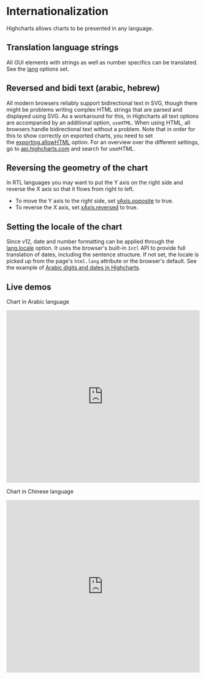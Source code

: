 Internationalization
====================

Highcharts allows charts to be presented in any language.

Translation language strings
----------------------------

All GUI elements with strings as well as number specifics can be translated. See the [lang](https://api.highcharts.com/highcharts/lang) options set.

Reversed and bidi text (arabic, hebrew)
---------------------------------------

All modern browsers reliably support bidirectional text in SVG, though there might be problems writing complex HTML strings that are parsed and displayed using SVG. As a workaround for this, in Highcharts all text options are accompanied by an additional option, `useHTML`. When using HTML, all browsers handle bidirectional text without a problem. Note that in order for this to show correctly on exported charts, you need to set the [exporting.allowHTML](https://api.highcharts.com/highcharts/exporting.allowHTML) option. For an overview over the different settings, go to [api.highcharts.com](https://api.highcharts.com) and search for _useHTML_.

Reversing the geometry of the chart
-----------------------------------

In RTL languages you may want to put the Y axis on the right side and reverse the X axis so that it flows from right to left. 

*   To move the Y axis to the right side, set [yAxis.opposite](https://api.highcharts.com/highcharts/yAxis.opposite) to true.
*   To reverse the X axis, set [xAxis.reversed](https://api.highcharts.com/highcharts/xAxis.reversed) to true.

Setting the locale of the chart
-------------------------------

Since v12, date and number formatting can be applied through the [lang.locale](https://api.highcharts.com/highcharts/lang.locale) option. It uses the browser's built-in `Intl` API to provide full translation of dates, including the sentence structure. If not set, the locale is picked up from the page's `html.lang` attribute or the browser's default. See the example of [Arabic digits and dates in Highcharts](https://jsfiddle.net/gh/get/library/pure/highcharts/highcharts/tree/main/samples/highcharts/members/highcharts-numberformat/). 

Live demos
----------

Chart in Arabic language
<iframe style="width: 100%; height: 450px; border: none;" src='https://www.highcharts.com/samples/embed/highcharts/lang/i18n-arabic' allow="fullscreen"></iframe>

Chart in Chinese language
<iframe style="width: 100%; height: 450px; border: none;" src='https://www.highcharts.com/samples/embed/highcharts/lang/i18n-chinese' allow="fullscreen"></iframe>